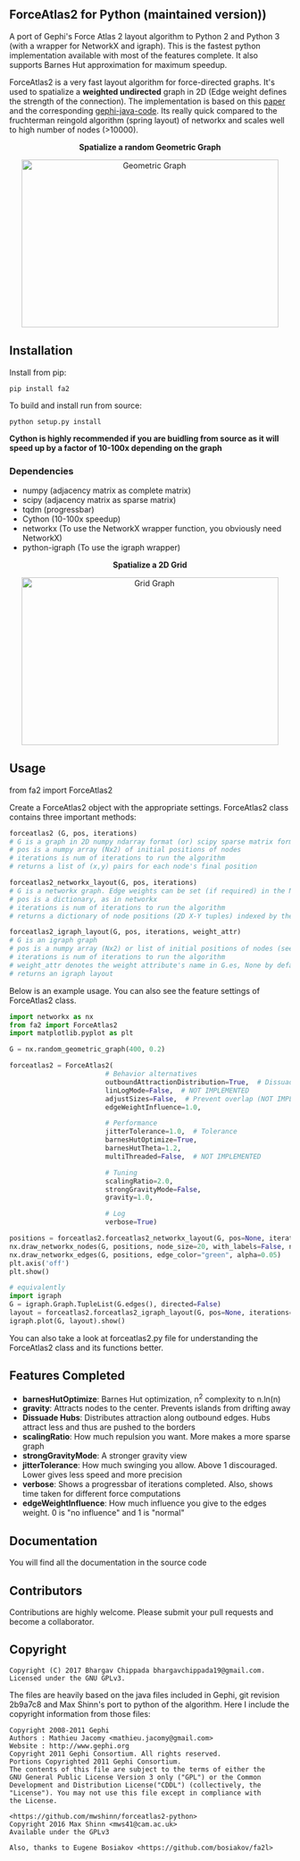 ## ForceAtlas2 for Python (maintained version))

A port of Gephi's Force Atlas 2 layout algorithm to Python 2 and Python 3 (with a wrapper for NetworkX and igraph). This is the fastest python implementation available with most of the features complete. It also supports Barnes Hut approximation for maximum speedup.

ForceAtlas2 is a very fast layout algorithm for force-directed graphs. It's used to spatialize a **weighted undirected** graph in 2D (Edge weight defines the strength of the connection). The implementation is based on this [paper](http://journals.plos.org/plosone/article?id=10.1371/journal.pone.0098679) and the corresponding [gephi-java-code](https://github.com/gephi/gephi/blob/master/modules/LayoutPlugin/src/main/java/org/gephi/layout/plugin/forceAtlas2/ForceAtlas2.java). Its really quick compared to the fruchterman reingold algorithm (spring layout) of networkx and scales well to high number of nodes (>10000).

<p align="center" text-align="center">
    <b>Spatialize a random Geometric Graph</b>
</p>
<p align="center">
  <img width="460" height="300" src="https://raw.githubusercontent.com/bhargavchippada/forceatlas2/master/examples/geometric_graph.png" alt="Geometric Graph">
</p>

## Installation

Install from pip:

    pip install fa2

To build and install run from source:

    python setup.py install

**Cython is highly recommended if you are buidling from source as it will speed up by a factor of 10-100x depending on the graph**

### Dependencies

-   numpy (adjacency matrix as complete matrix)
-   scipy (adjacency matrix as sparse matrix)
-   tqdm (progressbar)
-   Cython (10-100x speedup)
-   networkx (To use the NetworkX wrapper function, you obviously need NetworkX)
-   python-igraph (To use the igraph wrapper)

<p align="center" text-align="center">
    <b>Spatialize a 2D Grid</b>
</p>
<p align="center">
  <img width="460" height="300" src="https://raw.githubusercontent.com/bhargavchippada/forceatlas2/master/examples/grid_graph.png" alt="Grid Graph">
</p>

## Usage

from fa2 import ForceAtlas2

Create a ForceAtlas2 object with the appropriate settings. ForceAtlas2 class contains three important methods:
```python
forceatlas2 (G, pos, iterations)
# G is a graph in 2D numpy ndarray format (or) scipy sparse matrix format. You can set the edge weights (> 0) in the matrix
# pos is a numpy array (Nx2) of initial positions of nodes
# iterations is num of iterations to run the algorithm
# returns a list of (x,y) pairs for each node's final position
```
```python
forceatlas2_networkx_layout(G, pos, iterations)
# G is a networkx graph. Edge weights can be set (if required) in the Networkx graph
# pos is a dictionary, as in networkx
# iterations is num of iterations to run the algorithm
# returns a dictionary of node positions (2D X-Y tuples) indexed by the node name
```
```python
forceatlas2_igraph_layout(G, pos, iterations, weight_attr)
# G is an igraph graph
# pos is a numpy array (Nx2) or list of initial positions of nodes (see that the indexing matches igraph node index)
# iterations is num of iterations to run the algorithm
# weight_attr denotes the weight attribute's name in G.es, None by default
# returns an igraph layout
```
Below is an example usage. You can also see the feature settings of ForceAtlas2 class.

```python
import networkx as nx
from fa2 import ForceAtlas2
import matplotlib.pyplot as plt

G = nx.random_geometric_graph(400, 0.2)

forceatlas2 = ForceAtlas2(
                        # Behavior alternatives
                        outboundAttractionDistribution=True,  # Dissuade hubs
                        linLogMode=False,  # NOT IMPLEMENTED
                        adjustSizes=False,  # Prevent overlap (NOT IMPLEMENTED)
                        edgeWeightInfluence=1.0,

                        # Performance
                        jitterTolerance=1.0,  # Tolerance
                        barnesHutOptimize=True,
                        barnesHutTheta=1.2,
                        multiThreaded=False,  # NOT IMPLEMENTED

                        # Tuning
                        scalingRatio=2.0,
                        strongGravityMode=False,
                        gravity=1.0,

                        # Log
                        verbose=True)

positions = forceatlas2.forceatlas2_networkx_layout(G, pos=None, iterations=2000)
nx.draw_networkx_nodes(G, positions, node_size=20, with_labels=False, node_color="blue", alpha=0.4)
nx.draw_networkx_edges(G, positions, edge_color="green", alpha=0.05)
plt.axis('off')
plt.show()

# equivalently
import igraph
G = igraph.Graph.TupleList(G.edges(), directed=False)
layout = forceatlas2.forceatlas2_igraph_layout(G, pos=None, iterations=2000)
igraph.plot(G, layout).show()
```
You can also take a look at forceatlas2.py file for understanding the ForceAtlas2 class and its functions better.

## Features Completed

-   **barnesHutOptimize**: Barnes Hut optimization, n<sup>2</sup> complexity to n.ln(n)
-   **gravity**: Attracts nodes to the center. Prevents islands from drifting away
-   **Dissuade Hubs**: Distributes attraction along outbound edges. Hubs attract less and thus are pushed to the borders
-   **scalingRatio**: How much repulsion you want. More makes a more sparse graph
-   **strongGravityMode**: A stronger gravity view
-   **jitterTolerance**: How much swinging you allow. Above 1 discouraged. Lower gives less speed and more precision
-   **verbose**: Shows a progressbar of iterations completed. Also, shows time taken for different force computations
-   **edgeWeightInfluence**: How much influence you give to the edges weight. 0 is "no influence" and 1 is "normal"

## Documentation

You will find all the documentation in the source code

## Contributors

Contributions are highly welcome. Please submit your pull requests and become a collaborator.

## Copyright

    Copyright (C) 2017 Bhargav Chippada bhargavchippada19@gmail.com.
    Licensed under the GNU GPLv3.

The files are heavily based on the java files included in Gephi, git revision 2b9a7c8 and Max Shinn's port to python of the algorithm. Here I include the copyright information from those files:

    Copyright 2008-2011 Gephi
    Authors : Mathieu Jacomy <mathieu.jacomy@gmail.com>
    Website : http://www.gephi.org
    Copyright 2011 Gephi Consortium. All rights reserved.
    Portions Copyrighted 2011 Gephi Consortium.
    The contents of this file are subject to the terms of either the
    GNU General Public License Version 3 only ("GPL") or the Common
    Development and Distribution License("CDDL") (collectively, the
    "License"). You may not use this file except in compliance with
    the License.

    <https://github.com/mwshinn/forceatlas2-python>
    Copyright 2016 Max Shinn <mws41@cam.ac.uk>
    Available under the GPLv3

    Also, thanks to Eugene Bosiakov <https://github.com/bosiakov/fa2l>
